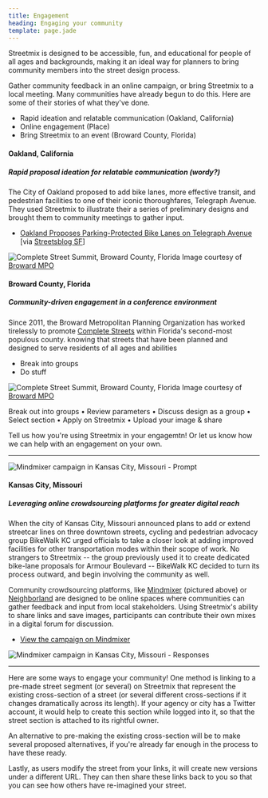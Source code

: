 ```yaml
---
title: Engagement
heading: Engaging your community
template: page.jade
---
```


Streetmix is designed to be accessible, fun, and educational for people of all ages and backgrounds, making it an ideal way for planners to bring community members into the street design process.

Gather community feedback in an online campaign, or bring Streetmix to a local meeting. Many communities have already begun to do this. Here are some of their stories of what they've done.

- Rapid ideation and relatable communication (Oakland, California)
- Online engagement (Place)
- Bring Streetmix to an event (Broward County, Florida)


#### Oakland, California
##### Rapid proposal ideation for relatable communication (wordy?)

The City of Oakland proposed to add bike lanes, more effective transit, and pedestrian facilities to one of their iconic thoroughfares, Telegraph Avenue. They used Streetmix to illustrate their a series of preliminary designs and brought them to community meetings to gather input.

<ul class='fa-ul arrows'>
  <li><i class='fa fa-li fa-arrow-circle-o-right'></i> <a href='http://sf.streetsblog.org/2014/04/18/oakland-proposes-parking-protected-bike-lanes-on-telegraph-avenue/'>Oakland Proposes Parking-Protected Bike Lanes on Telegraph Avenue</a> [via <a href='http://sf.streetsblog.org/'>Streetsblog SF</a>]</li>
</ul>

![Complete Street Summit, Broward County, Florida](/images/broward-02.jpg)
<span class='caption'>Image courtesy of [Broward MPO](http://www.browardmpo.org/)</span>

#### Broward County, Florida
##### Community-driven engagement in a conference environment

Since 2011, the Broward Metropolitan Planning Organization has worked tirelessly to promote [Complete Streets](http://www.smartgrowthamerica.org/complete-streets) within Florida's second-most populous county.  knowing that streets that have been planned and designed to serve residents of all ages and abilities

<!--
"Quote from a person", said Priscilla FishingChick, community manager for the Broward MPO. In January 2014, the MPO did their Safe Streets Summit to present a bunch of complete streets proposals and celebrate or talk about their complete streets guides. To help people understand what's going on and learn about complete streets they did a thing to have people play around with what they can put inside of a.
// -->
  - Break into groups
  - Do stuff

![Complete Street Summit, Broward County, Florida](/images/broward-01.jpg)
<span class='caption'>Image courtesy of [Broward MPO](http://www.browardmpo.org/)</span>



Break out into groups
• Review parameters
• Discuss design as a group
• Select section
• Apply on Streetmix
• Upload your image & share


Tell us how you're using Streetmix in your engagemtn! Or let us know how we can help with an engagement on your own.


----

![Mindmixer campaign in Kansas City, Missouri - Prompt](/images/mindmixer-01.png)

#### Kansas City, Missouri
##### Leveraging online crowdsourcing platforms for greater digital reach

When the city of Kansas City, Missouri announced plans to add or extend streetcar lines on three downtown streets, cycling and pedestrian advocacy group BikeWalk KC urged officials to take a closer look at adding improved facilities for other transportation modes within their scope of work. No strangers to Streetmix -- the group previously used it to create dedicated bike-lane proposals for Armour Boulevard -- BikeWalk KC decided to turn its process outward, and begin involving the community as well.

Community crowdsourcing platforms, like <a href='http://www.mindmixer.com/'>Mindmixer</a> (pictured above) or <a href='http://www.neighborland.com/'>Neighborland</a> are designed to be online spaces where communities can gather feedback and input from local stakeholders. Using Streetmix's ability to share links and save images, participants can contribute their own mixes in a digital forum for discussion.

<ul class='fa-ul arrows'>
  <li><i class='fa fa-li fa-arrow-circle-o-right'></i> <a href='http://bikewalkkc.mindmixer.com/topics/16707/complete-the-streets-design-a-streetcar-route-for-people'>View the campaign on Mindmixer</a></li>
</ul>

![Mindmixer campaign in Kansas City, Missouri - Responses](/images/mindmixer-02.png)

----


Here are some ways to engage your community! One method is linking to a pre-made street segment (or several) on Streetmix that represent the existing cross-section of a street (or several different cross-sections if it changes dramatically across its length). If your agency or city has a Twitter account, it would help to create this section while logged into it, so that the street section is attached to its rightful owner.

An alternative to pre-making the existing cross-section will be to make several proposed alternatives, if you're already far enough in the process to have these ready.

Lastly, as users modify the street from your links, it will create new versions under a different URL. They can then share these links back to you so that you can see how others have re-imagined your street.


